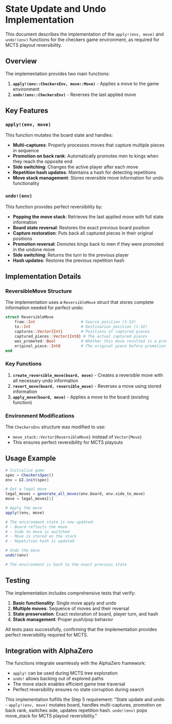 # State Update and Undo Implementation

This document describes the implementation of the `apply!(env, move)` and `undo!(env)` functions for the checkers game environment, as required for MCTS playout reversibility.

## Overview

The implementation provides two main functions:

1. **`apply!(env::CheckersEnv, move::Move)`** - Applies a move to the game environment
2. **`undo!(env::CheckersEnv)`** - Reverses the last applied move

## Key Features

### `apply!(env, move)`

This function mutates the board state and handles:

- **Multi-captures**: Properly processes moves that capture multiple pieces in sequence
- **Promotion on back rank**: Automatically promotes men to kings when they reach the opposite end
- **Side switching**: Changes the active player after each move
- **Repetition hash updates**: Maintains a hash for detecting repetitions
- **Move stack management**: Stores reversible move information for undo functionality

### `undo!(env)`

This function provides perfect reversibility by:

- **Popping the move stack**: Retrieves the last applied move with full state information
- **Board state reversal**: Restores the exact previous board position
- **Capture restoration**: Puts back all captured pieces in their original positions
- **Promotion reversal**: Demotes kings back to men if they were promoted in the undone move
- **Side switching**: Returns the turn to the previous player
- **Hash updates**: Restores the previous repetition hash

## Implementation Details

### ReversibleMove Structure

The implementation uses a `ReversibleMove` struct that stores complete information needed for perfect undo:

```julia
struct ReversibleMove
    from::Int                    # Source position (1-32)
    to::Int                      # Destination position (1-32)
    captures::Vector{Int}        # Positions of captured pieces
    captured_pieces::Vector{Int8} # The actual captured pieces
    was_promoted::Bool           # Whether this move resulted in a promotion
    original_piece::Int8         # The original piece before promotion
end
```

### Key Functions

1. **`create_reversible_move(board, move)`** - Creates a reversible move with all necessary undo information
2. **`revert_move(board, reversible_move)`** - Reverses a move using stored information
3. **`apply_move(board, move)`** - Applies a move to the board (existing function)

### Environment Modifications

The `CheckersEnv` structure was modified to use:
- `move_stack::Vector{ReversibleMove}` instead of `Vector{Move}`
- This ensures perfect reversibility for MCTS playouts

## Usage Example

```julia
# Initialize game
spec = CheckersSpec()
env = GI.init(spec)

# Get a legal move
legal_moves = generate_all_moves(env.board, env.side_to_move)
move = legal_moves[1]

# Apply the move
apply!(env, move)

# The environment state is now updated:
# - Board reflects the move
# - Side to move is switched
# - Move is stored on the stack
# - Repetition hash is updated

# Undo the move
undo!(env)

# The environment is back to the exact previous state
```

## Testing

The implementation includes comprehensive tests that verify:

1. **Basic functionality**: Single move apply and undo
2. **Multiple moves**: Sequence of moves and their reversal
3. **State preservation**: Exact restoration of board, player turn, and hash
4. **Stack management**: Proper push/pop behavior

All tests pass successfully, confirming that the implementation provides perfect reversibility required for MCTS.

## Integration with AlphaZero

The functions integrate seamlessly with the AlphaZero framework:

- `apply!` can be used during MCTS tree exploration
- `undo!` allows backing out of explored paths
- The move stack enables efficient game tree traversal
- Perfect reversibility ensures no state corruption during search

This implementation fulfills the Step 5 requirement: "State update and undo - `apply!(env, move)` mutates board, handles multi-captures, promotion on back rank, switches side, updates repetition hash. `undo!(env)` pops move_stack for MCTS playout reversibility."
